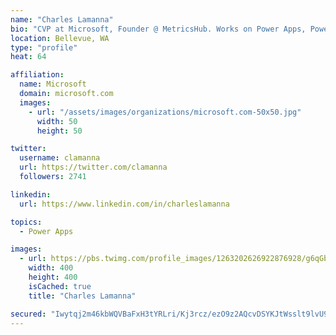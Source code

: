 ```yaml
---
name: "Charles Lamanna"
bio: "CVP at Microsoft, Founder @ MetricsHub. Works on Power Apps, Power Automate, Power Virtual Agent, Common Data Service and Dynamics 365."
location: Bellevue, WA
type: "profile"
heat: 64

affiliation:
  name: Microsoft
  domain: microsoft.com
  images:
    - url: "/assets/images/organizations/microsoft.com-50x50.jpg"
      width: 50
      height: 50

twitter:
  username: clamanna
  url: https://twitter.com/clamanna
  followers: 2741

linkedin:
  url: https://www.linkedin.com/in/charleslamanna

topics:
  - Power Apps

images:
  - url: https://pbs.twimg.com/profile_images/1263202626922876928/g6qGbHZ-_400x400.jpg
    width: 400
    height: 400
    isCached: true
    title: "Charles Lamanna"

secured: "Iwytqj2m46kbWQVBaFxH3tYRLri/Kj3rcz/ezO9z2AQcvDSYKJtWsslt9lvU9z69JB0Y67sA32B4GoUo9MoUdKKe5C8NB3bSiZGplcE1XKyh8Wf0bx9WVNCYj6jv0tQSEbCuJWRU2dip8B/nYG+48RNbZTch7Gv3p3osHfO+3C1AncmvOg4EjdTk13vVaxv9S+oxyreQRJObUHgTZq5huL/XGX4MEKTnCPD8LhoCshzZ2A55P0Ym/WxQLNQs4+mdw+WhcRDEtkhtHJnR3UyguQK7BWTh8Y9wCJ6toIz8ZvQM2ecm4u3iuuieIj8kPDKhlpGZTU7HD7sye5ogvvXpLExyNBFb7U6EIfQ/J4ElDcs29E/EM4cjox+vZdFZ/UvMgAC2WFA+GF1caSeW9x5cD+0guHsuy2JKxBuvAnsx8bk=;dIsWpR37Fk/LcEV2YCd2Wg=="
---
```


